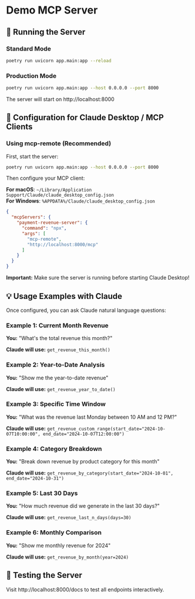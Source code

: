 # Demo MCP Server

## 🚀 Running the Server

### Standard Mode
```bash
poetry run uvicorn app.main:app --reload
```

### Production Mode
```bash
poetry run uvicorn app.main:app --host 0.0.0.0 --port 8000
```

The server will start on http://localhost:8000

## 🔧 Configuration for Claude Desktop / MCP Clients

### Using mcp-remote (Recommended)

First, start the server:
```bash
poetry run uvicorn app.main:app --host 0.0.0.0 --port 8000
```

Then configure your MCP client:

**For macOS**: `~/Library/Application Support/Claude/claude_desktop_config.json`  
**For Windows**: `%APPDATA%/Claude/claude_desktop_config.json`

```json
{
  "mcpServers": {
    "payment-revenue-server": {
      "command": "npx",
      "args": [
        "mcp-remote",
        "http://localhost:8000/mcp"
      ]
    }
  }
}
```

**Important:** Make sure the server is running before starting Claude Desktop!

## 💡 Usage Examples with Claude

Once configured, you can ask Claude natural language questions:

### Example 1: Current Month Revenue
**You:** "What's the total revenue this month?"

**Claude will use:** `get_revenue_this_month()`

### Example 2: Year-to-Date Analysis
**You:** "Show me the year-to-date revenue"

**Claude will use:** `get_revenue_year_to_date()`

### Example 3: Specific Time Window
**You:** "What was the revenue last Monday between 10 AM and 12 PM?"

**Claude will use:** `get_revenue_custom_range(start_date="2024-10-07T10:00:00", end_date="2024-10-07T12:00:00")`

### Example 4: Category Breakdown
**You:** "Break down revenue by product category for this month"

**Claude will use:** `get_revenue_by_category(start_date="2024-10-01", end_date="2024-10-31")`

### Example 5: Last 30 Days
**You:** "How much revenue did we generate in the last 30 days?"

**Claude will use:** `get_revenue_last_n_days(days=30)`

### Example 6: Monthly Comparison
**You:** "Show me monthly revenue for 2024"

**Claude will use:** `get_revenue_by_month(year=2024)`

## 🧪 Testing the Server

Visit http://localhost:8000/docs to test all endpoints interactively.

